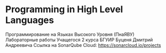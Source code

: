 # Programming in High Level Languages
 Программирование на Языках Высокого Уровня (ПнаЯВУ)
 Лабораторные работы
 Учащегося 2 курса БГУИР
 Буценя Дмитрий Андреевича
  Ссылка на SonarQube Cloud:
 https://sonarcloud.io/projects
